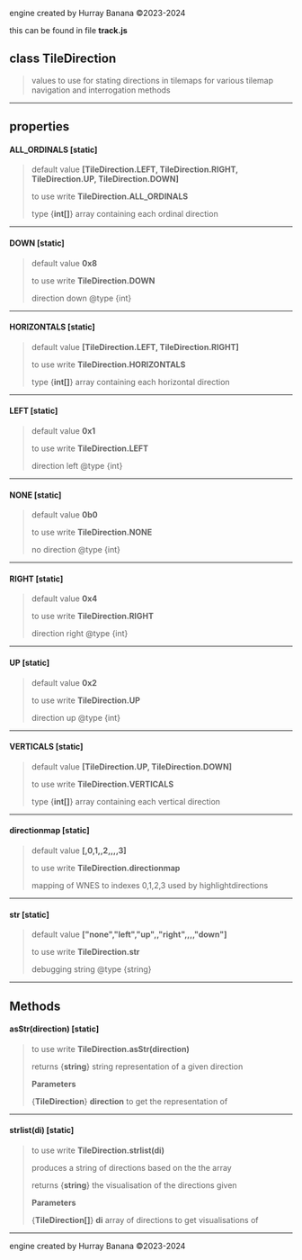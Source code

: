 engine created by Hurray Banana &copy;2023-2024

this can be found in file **track.js**
## class TileDirection
>  values to use for stating directions in tilemaps for various tilemap navigation and interrogation methods
> 
> 

---

## properties
####  ALL_ORDINALS [static]
> default value **[TileDirection.LEFT, TileDirection.RIGHT, TileDirection.UP, TileDirection.DOWN]**
> 
> to use write **TileDirection.ALL_ORDINALS**
> 
> 
> type {**int[]**} array containing each ordinal direction
> 
> 

---

####  DOWN [static]
> default value **0x8**
> 
> to use write **TileDirection.DOWN**
> 
> direction down  @type {int}
> 
> 

---

####  HORIZONTALS [static]
> default value **[TileDirection.LEFT, TileDirection.RIGHT]**
> 
> to use write **TileDirection.HORIZONTALS**
> 
> 
> type {**int[]**} array containing each horizontal direction
> 
> 

---

####  LEFT [static]
> default value **0x1**
> 
> to use write **TileDirection.LEFT**
> 
> direction left @type {int}
> 
> 

---

####  NONE [static]
> default value **0b0**
> 
> to use write **TileDirection.NONE**
> 
> no direction  @type {int}
> 
> 

---

####  RIGHT [static]
> default value **0x4**
> 
> to use write **TileDirection.RIGHT**
> 
> direction right  @type {int}
> 
> 

---

####  UP [static]
> default value **0x2**
> 
> to use write **TileDirection.UP**
> 
> direction up  @type {int}
> 
> 

---

####  VERTICALS [static]
> default value **[TileDirection.UP, TileDirection.DOWN]**
> 
> to use write **TileDirection.VERTICALS**
> 
> 
> type {**int[]**} array containing each vertical direction
> 
> 

---

####  directionmap [static]
> default value **[,0,1,,2,,,,3]**
> 
> to use write **TileDirection.directionmap**
> 
> mapping of WNES to indexes 0,1,2,3 used by highlightdirections
> 
> 

---

####  str [static]
> default value **["none","left","up",,"right",,,,"down"]**
> 
> to use write **TileDirection.str**
> 
> debugging string @type {string}
> 
> 

---

## Methods
####  asStr(direction) [static]
> to use write **TileDirection.asStr(direction)**
> 
> 
> returns {**string**} string representation of a given direction
> 
> 
> **Parameters**
> 
> {**TileDirection**} **direction** to get the representation of
> 
> 

---

####  strlist(di) [static]
> to use write **TileDirection.strlist(di)**
> 
> produces a string of directions based on the the array
> 
> 
> returns {**string**} the visualisation of the directions given
> 
> 
> **Parameters**
> 
> {**TileDirection[]**} **di** array of directions to get visualisations of
> 
> 

---

engine created by Hurray Banana &copy;2023-2024
